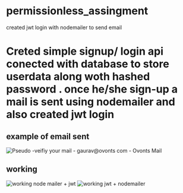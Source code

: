 # permissionless_assingment
created jwt login with nodemailer to send email

# Creted simple signup/ login api conected with database to store userdata along woth hashed password . once he/she sign-up a mail is sent using nodemailer and also created jwt login 

## example of email sent
![Pseudo -veifiy your mail - gaurav@ovonts com - Ovonts Mail](https://user-images.githubusercontent.com/64638825/205273500-9c69ba9e-333e-48f0-906d-97fef72271db.png)

## working 
![working node mailer + jwt](https://user-images.githubusercontent.com/64638825/205273751-451288e6-171b-4e4d-bea1-e3bef5c7fd1b.jpg)
![working jwt + nodemailer](https://user-images.githubusercontent.com/64638825/205273772-a20fae55-4164-4d5d-b3e0-91d8ea2c6a88.jpg)
